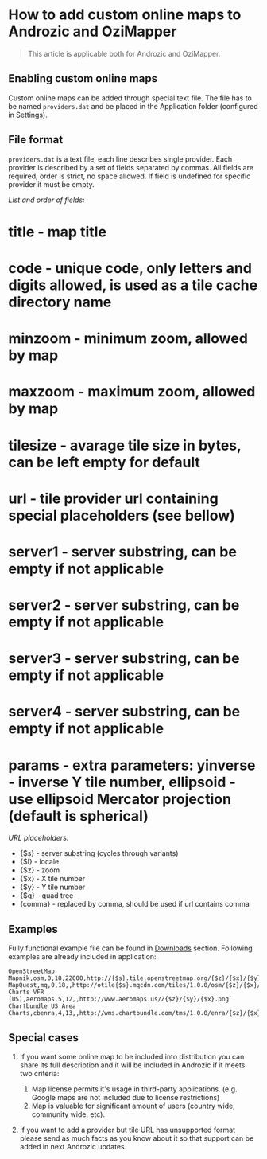 How to add custom online maps to Androzic and OziMapper
=======================================================

> This article is applicable both for Androzic and OziMapper.

Enabling custom online maps
---------------------------

Custom online maps can be added through special text file. The file has to be named `providers.dat` and be placed in the Application folder (configured in Settings).

File format
-----------

`providers.dat` is a text file, each line describes single provider. Each provider is described by a set of fields separated by commas. All fields are required, order is strict, no space allowed. If field is undefined for specific provider it must be empty.

*List and order of fields:*

 # title - map title
 # code - unique code, only letters and digits allowed, is used as a tile cache directory name
 # minzoom - minimum zoom, allowed by map
 # maxzoom - maximum zoom, allowed by map
 # tilesize - avarage tile size in bytes, can be left empty for default
 # url - tile provider url containing special placeholders (see bellow)
 # server1 - server substring, can be empty if not applicable
 # server2 - server substring, can be empty if not applicable
 # server3 - server substring, can be empty if not applicable
 # server4 - server substring, can be empty if not applicable
 # params - extra parameters: yinverse - inverse Y tile number, ellipsoid - use ellipsoid Mercator projection (default is spherical)

*URL placeholders:*

 * {$s} - server substring (cycles through variants)
 * {$l} - locale
 * {$z} - zoom
 * {$x} - X tile number
 * {$y} - Y tile number
 * {$q} - quad tree
 * {comma} - replaced by comma, should be used if url contains comma

Examples
--------

Fully functional example file can be found in [Downloads](../../downloads.html) section. Following examples are already included in application:

    OpenStreetMap Mapnik,osm,0,18,22000,http://{$s}.tile.openstreetmap.org/{$z}/{$x}/{$y}.png,a,b,c`
    MapQuest,mq,0,18,,http://otile{$s}.mqcdn.com/tiles/1.0.0/osm/{$z}/{$x}/{$y}.png,0,1,2,3`
    Charts VFR (US),aeromaps,5,12,,http://www.aeromaps.us/Z{$z}/{$y}/{$x}.png`
    Chartbundle US Area Charts,cbenra,4,13,,http://wms.chartbundle.com/tms/1.0.0/enra/{$z}/{$x}/{$y}.png,,,,,yinverse`

Special cases
-------------

1. If you want some online map to be included into distribution you can share its full description and it will be included in Androzic if it meets two criteria:

    1. Map license permits it's usage in third-party applications. (e.g. Google maps are not included due to license restrictions)
    2. Map is valuable for significant amount of users (country wide, community wide, etc).

2. If you want to add a provider but tile URL has unsupported format please send as much facts as you know about it so that support can be added in next Androzic updates.
